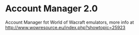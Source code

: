 Account Manager 2.0
===================

Account Manager fot World of Wacraft emulators, more info at http://www.wowresource.eu/index.php?showtopic=25923